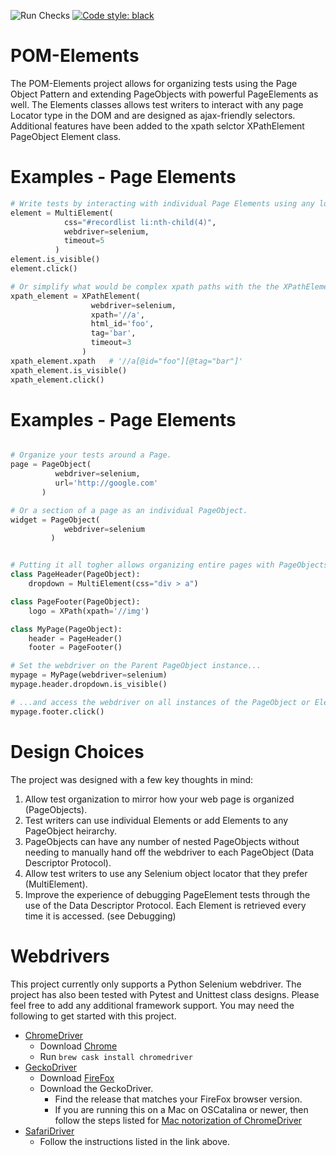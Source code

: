 ![Run Checks](https://github.com/nickbeaird/pom-elements/workflows/Run%20Checks/badge.svg?branch=master)
[![Code style: black](https://img.shields.io/badge/code%20style-black-000000.svg)](https://github.com/psf/black)

# POM-Elements

The POM-Elements project allows for organizing tests using the Page Object Pattern and
extending PageObjects with powerful PageElements as well. The Elements classes allows
test writers to interact with any page Locator type in the DOM and are designed as
ajax-friendly selectors. Additional features have been added to the xpath selctor
XPathElement PageObject Element class.

# Examples - Page Elements

```python
# Write tests by interacting with individual Page Elements using any locator.
element = MultiElement(
            css="#recordlist li:nth-child(4)",
            webdriver=selenium,
            timeout=5
          )
element.is_visible()
element.click()

# Or simplify what would be complex xpath paths with the the XPathElement.
xpath_element = XPathElement(
                  webdriver=selenium,
                  xpath='//a',
                  html_id='foo',
                  tag='bar',
                  timeout=3
                )
xpath_element.xpath   # '//a[@id="foo"][@tag="bar"]'
xpath_element.is_visible()
xpath_element.click()

```

# Examples - Page Elements

```python

# Organize your tests around a Page.
page = PageObject(
          webdriver=selenium,
          url='http://google.com'
       )

# Or a section of a page as an individual PageObject.
widget = PageObject(
            webdriver=selenium
         )


# Putting it all togher allows organizing entire pages with PageObjects and PageElements...
class PageHeader(PageObject):
    dropdown = MultiElement(css="div > a")

class PageFooter(PageObject):
    logo = XPath(xpath='//img')

class MyPage(PageObject):
    header = PageHeader()
    footer = PageFooter()

# Set the webdriver on the Parent PageObject instance...
mypage = MyPage(webdriver=selenium)
mypage.header.dropdown.is_visible()

# ...and access the webdriver on all instances of the PageObject or Element set on them.
mypage.footer.click()
```

# Design Choices

The project was designed with a few key thoughts in mind:

1. Allow test organization to mirror how your web page is organized (PageObjects).
1. Test writers can use individual Elements or add Elements to any PageObject heirarchy.
1. PageObjects can have any number of nested PageObjects without needing to manually
   hand off the webdriver to each PageObject (Data Descriptor Protocol).
1. Allow test writers to use any Selenium object locator that they prefer (MultiElement).
1. Improve the experience of debugging PageElement tests through the use of the Data
   Descriptor Protocol. Each Element is retrieved every time it is accessed. (see Debugging)

# Webdrivers

This project currently only supports a Python Selenium webdriver. The project has also
been tested with Pytest and Unittest class designs. Please feel free to add any additional
framework support. You may need the following to get started with this project.

- [ChromeDriver](https://chromedriver.chromium.org/)
  - Download [Chrome](https://www.google.com/chrome/)
  - Run `brew cask install chromedriver`
- [GeckoDriver](https://github.com/mozilla/geckodriver/releases)
  - Download [FireFox](https://www.mozilla.org/en-US/firefox/new/)
  - Download the GeckoDriver.
    - Find the release that matches your FireFox browser version.
    - If you are running this on a Mac on OSCatalina or newer, then follow the steps
      listed for [Mac notorization of ChromeDriver](https://firefox-source-docs.mozilla.org/testing/geckodriver/Notarization.html)
- [SafariDriver](https://developer.apple.com/documentation/webkit/testing_with_webdriver_in_safari)
  - Follow the instructions listed in the link above.
